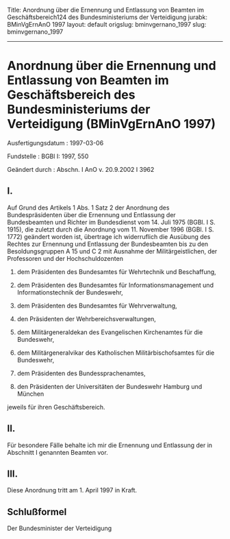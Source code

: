 Title: Anordnung über die Ernennung und Entlassung von Beamten im Geschäftsbereich124
  des Bundesministeriums der Verteidigung
jurabk: BMinVgErnAnO 1997
layout: default
origslug: bminvgernano_1997
slug: bminvgernano_1997

---

# Anordnung über die Ernennung und Entlassung von Beamten im Geschäftsbereich des Bundesministeriums der Verteidigung (BMinVgErnAnO 1997)

Ausfertigungsdatum
:   1997-03-06

Fundstelle
:   BGBl I: 1997, 550

Geändert durch
:   Abschn. I AnO v. 20.9.2002 I 3962


## I.

Auf Grund des Artikels 1 Abs. 1 Satz 2 der Anordnung des
Bundespräsidenten über die Ernennung und Entlassung der Bundesbeamten
und Richter im Bundesdienst vom 14. Juli 1975 (BGBl. I S. 1915), die
zuletzt durch die Anordnung vom 11. November 1996 (BGBl. I S. 1772)
geändert worden ist, übertrage ich widerruflich die Ausübung des
Rechtes zur Ernennung und Entlassung der Bundesbeamten bis zu den
Besoldungsgruppen A 15 und C 2 mit Ausnahme der Militärgeistlichen,
der Professoren und der Hochschuldozenten

1.  dem Präsidenten des Bundesamtes für Wehrtechnik und Beschaffung,


2.  dem Präsidenten des Bundesamtes für Informationsmanagement und
    Informationstechnik der Bundeswehr,


3.  dem Präsidenten des Bundesamtes für Wehrverwaltung,


4.  den Präsidenten der Wehrbereichsverwaltungen,


5.  dem Militärgeneraldekan des Evangelischen Kirchenamtes für die
    Bundeswehr,


6.  dem Militärgeneralvikar des Katholischen Militärbischofsamtes für die
    Bundeswehr,


7.  dem Präsidenten des Bundessprachenamtes,


8.  den Präsidenten der Universitäten der Bundeswehr Hamburg und München



jeweils für ihren Geschäftsbereich.


## II.

Für besondere Fälle behalte ich mir die Ernennung und Entlassung der
in Abschnitt I genannten Beamten vor.


## III.

Diese Anordnung tritt am 1. April 1997 in Kraft.


## Schlußformel

Der Bundesminister der Verteidigung

